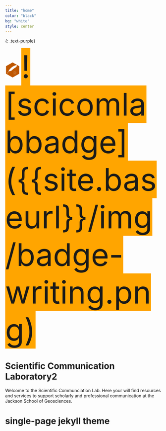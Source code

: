 ```yaml
---
title: "home"
color: "black"
bg: "white"
style: center
---
```



{: .text-purple}


<img src="/img/badge-writing.png" width="48">

<span class="fa-stack subtlecircle" style="font-size:100px; background:orange">
  <i class="fa fa-circle fa-stack-2x text-white"></i>
  <i src="img/badge-writing.png"></i>
  ![scicomlabbadge]({{site.baseurl}}/img/badge-writing.png)
</span>

# Scientific Communication Laboratory2

Welcome to the Scientific Communciation Lab.  Here your will find resources and services to support scholarly and professional communication at the Jackson School of Geosciences.

# single-page jekyll theme

